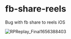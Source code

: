 # fb-share-reels

Bug with fb share to reels iOS

![RPReplay_Final1656388403](https://user-images.githubusercontent.com/11457628/176091774-4a6084cd-19c1-4df3-842a-eeb25b12aea5.gif)
